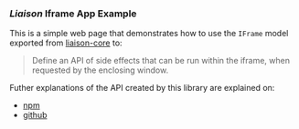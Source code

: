 ### _Liaison_ Iframe App Example
This is a simple web page that demonstrates how to use the `IFrame` model exported from [liaison-core](https://www.npmjs.com/package/liaison-core) to:
> Define an API of side effects that can be run within the iframe, when requested by the enclosing window.

Futher explanations of the API created by this library are explained on:
- [npm](https://www.npmjs.com/package/liaison-core)
- [github](https://github.com/Drew-Daniels/liaison-core#readme)
